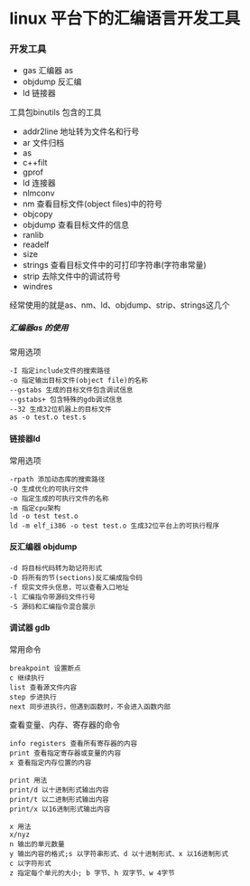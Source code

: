 # linux 平台下的汇编语言开发工具

### 开发工具

* gas 汇编器  as
* objdump 反汇编
* ld 链接器

工具包binutils 包含的工具

* addr2line  地址转为文件名和行号
* ar  文件归档
* as
* c++filt
* gprof  
* ld 连接器
* nlmconv
* nm 查看目标文件(object files)中的符号
* objcopy
* objdump 查看目标文件的信息
* ranlib
* readelf
* size
* strings 查看目标文件中的可打印字符串(字符串常量)
* strip  去除文件中的调试符号
* windres



经常使用的就是as、nm、ld、objdump、strip、strings这几个

##### 汇编器as 的使用

常用选项

~~~
-I 指定include文件的搜索路径
-o 指定输出目标文件(object file)的名称
--gstabs 生成的目标文件包含调试信息
--gstabs+ 包含特殊的gdb调试信息
--32 生成32位机器上的目标文件
as -o test.o test.s
~~~



#### 链接器ld

常用选项

~~~
-rpath 添加动态库的搜索路径
-O 生成优化的可执行文件
-o 指定生成的可执行文件的名称
-m 指定cpu架构
ld -o test test.o
ld -m elf_i386 -o test test.o 生成32位平台上的可执行程序
~~~



#### 反汇编器 objdump

~~~
-d 将目标代码转为助记符形式
-D 将所有的节(sections)反汇编成指令码
-f 现实文件头信息，可以查看入口地址
-l 汇编指令带源码文件行号
-S 源码和汇编指令混合展示
~~~





#### 调试器 gdb

常用命令

~~~
breakpoint 设置断点
c 继续执行
list 查看源文件内容
step 步进执行
next 同步进执行，但遇到函数时，不会进入函数内部
~~~



查看变量、内存、寄存器的命令

~~~
info registers 查看所有寄存器的内容
print 查看指定寄存器或变量的内容
x 查看指定内存位置的内容

print 用法
print/d 以十进制形式输出内容
print/t 以二进制形式输出内容
print/x 以16进制形式输出内容

x 用法
x/nyz
n 输出的单元数量
y 输出内容的格式;s 以字符串形式、d 以十进制形式、x 以16进制形式
c 以字符形式
z 指定每个单元的大小; b 字节、h 双字节、w 4字节
~~~




